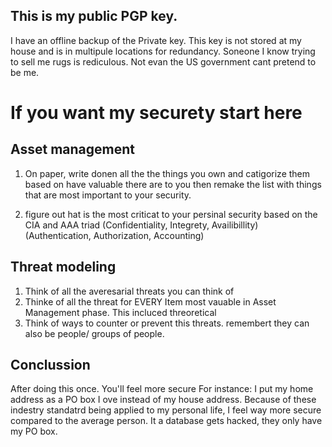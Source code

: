 ## This is my public PGP key. 

I have an offline backup of the Private key. This key is not stored at my house and is in multipule locations for redundancy. Soneone I know trying to sell me rugs is rediculous. Not evan the US government cant pretend to be me.


# If you want my securety start here

## Asset management
1. On paper, write donen all the the things you own and catigorize them based on have valuable there are to you then 
remake the list with things that are most important to your security.

2. figure out hat is the most criticat to your persinal security based on the CIA and AAA triad (Confidentiality, Integrety, Availibillity) (Authentication, Authorization, Accounting)

## Threat modeling
1. Think of all the averesarial threats you can think of
2. Thinke of all the threat for EVERY Item most vauable in Asset Management phase. This incluced threoretical
3. Think of ways to counter or prevent this threats. remembert they can also be people/ groups of people.

## Conclussion

After doing this once. You'll feel more secure For instance: I put my home address as a PO box I ove instead of my house address.
Because of these indestry standatrd being applied to my personal life, I feel way more secure compared to the average person. It a database gets hacked, they only have my PO box.
 

